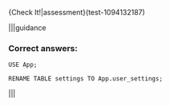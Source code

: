 {Check It!|assessment}(test-1094132187)


|||guidance
### Correct answers:

`USE App;`

`RENAME TABLE settings TO App.user_settings;`

|||
